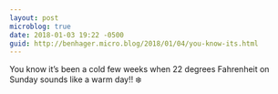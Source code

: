 ```yaml
---
layout: post
microblog: true
date: 2018-01-03 19:22 -0500
guid: http://benhager.micro.blog/2018/01/04/you-know-its.html
---
```

You know it’s been a cold few weeks when 22 degrees Fahrenheit on Sunday sounds like a warm day!! ❄️
